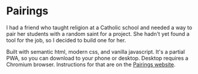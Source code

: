 # Pairings

I had a friend who taught religion at a Catholic school and needed a way to pair her students with a random saint for a project. She hadn't yet found a tool for the job, so I decided to build one for her.

Built with semantic html, modern css, and vanilla javascript. It's a partial PWA, so you can download to your phone or desktop. Desktop requires a Chromium browser. Instructions for that are on the [Pairings website](https://pairingapp.netlify.app/about).
